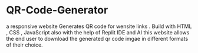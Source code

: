 # QR-Code-Generator
a responsive website
Generates QR code for wensite links . 
Build with HTML , CSS , JavaScript
also with the help of Replit IDE and AI
this website allows the end user to download the generated qr code imgae in different formats of their choice.
